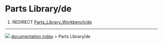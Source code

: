# Parts Library/de
1.  REDIRECT [Parts\_Library\_Workbench/de](Parts_Library_Workbench/de.md)



---
![](images/Right_arrow.png) [documentation index](../README.md) > Parts Library/de
